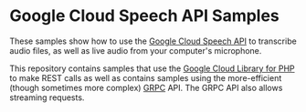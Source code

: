 # Google Cloud Speech API Samples

These samples show how to use the [Google Cloud Speech API][speech-api]
to transcribe audio files, as well as live audio from your computer's
microphone.

This repository contains samples that use the [Google Cloud
Library for PHP][google-cloud-php] to make REST calls as well as
contains samples using the more-efficient (though sometimes more
complex) [GRPC][grpc] API. The GRPC API also allows streaming requests.

[speech-api]: http://cloud.google.com/speech
[google-cloud-php]: https://googlecloudplatform.github.io/google-cloud-php/
[grpc]: http://grpc.io